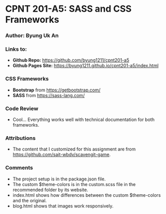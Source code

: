 # CPNT 201-A5: SASS and CSS Frameworks

### Author: Byung Uk An
### Links to:
  - **Github Repo:** https://github.com/byung1211/cpnt201-a5
  - **Github Pages Site:** https://byung1211.github.io/cpnt201-a5/index.html
  
### CSS Frameworks

- **Bootstrap** from https://getbootstrap.com/
- **SASS** from https://sass-lang.com/

### Code Review
	
- Cool... Everything works well with technical documentation for both frameworks.

### Attributions

- The content that I customized for this assignment are from https://github.com/sait-wbdv/scavengit-game.

### Comments

- The project setup is in the package.json file.
- The custom $theme-colors is in the custom.scss file in the recommended folder by its website.
- index.html shows how differences between the custom $theme-colors and the original.
- blog.html shows that images work responsively.
